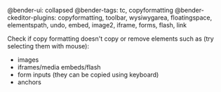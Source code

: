 @bender-ui: collapsed
@bender-tags: tc, copyformatting
@bender-ckeditor-plugins: copyformatting, toolbar, wysiwygarea, floatingspace, elementspath, undo, embed, image2, iframe, forms, flash, link

Check if copy formatting doesn't copy or remove elements such as (try selecting them with mouse):

* images
* iframes/media embeds/flash
* form inputs (they can be copied using keyboard)
* anchors
